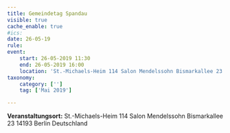 ```yaml
---
title: Gemeindetag Spandau
visible: true
cache_enable: true
#ics: 
date: 26-05-19
rule: 
event:
	start: 26-05-2019 11:30
	end: 26-05-2019 16:00
	location: 'St.-Michaels-Heim 114 Salon Mendelssohn Bismarkallee 23 14193 Berlin Deutschland'
taxonomy:
	category: ['']
	tag: ['Mai 2019']

---
```




**Veranstaltungsort:** St.-Michaels-Heim
114 Salon Mendelssohn
Bismarkallee 23
14193 Berlin
Deutschland

